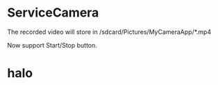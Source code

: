 # ServiceCamera

The recorded video will store in /sdcard/Pictures/MyCameraApp/*.mp4

Now support Start/Stop button.
# halo

